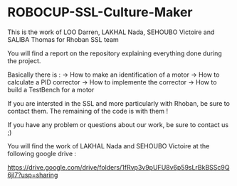 # ROBOCUP-SSL-Culture-Maker
This is the work of LOO Darren, LAKHAL Nada, SEHOUBO Victoire and SALIBA Thomas for Rhoban SSL team

You will find a report on the repository explaining everything done during the project.

Basically there is :
-> How to make an identification of a motor
-> How to calculate a PID corrector
-> How to implemente the corrector
-> How to build a TestBench for a motor

If you are intersted in the SSL and more particularly with Rhoban, be sure to contact them. The remaining of the code is with them !

If you have any problem or questions about our work, be sure to contact us ;)

You will find the work of LAKHAL Nada and  SEHOUBO Victoire at the following google drive :

https://drive.google.com/drive/folders/1fRvp3v9pUFU8v6p59sLrBkBSSc9Q6jl7?usp=sharing

